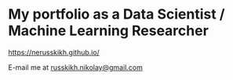 # My portfolio as a Data Scientist / Machine Learning Researcher

https://nerusskikh.github.io/

E-mail me at russkikh.nikolay@gmail.com
